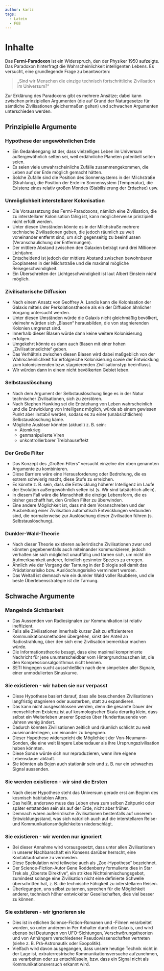 ```yaml
---
author: karlz
tags:
  - Latein
  - FGB
---
```


# Inhalte

Das **Fermi-Paradoxon** ist ein Widerspruch, den der Physiker 1950 aufzeigte. Das Paradoxon hinterfragt die Wahrscheinlichkeit intelligenten Lebens. Es versucht, eine grundlegende Frage zu beantworten:

> „Sind wir Menschen die einzige technisch fortschrittliche Zivilisation im Universum?“

Zur Erklärung des Paradoxons gibt es mehrere Ansätze; dabei kann zwischen prinzipiellen Argumenten (die auf Grund der Naturgesetze für sämtliche Zivilisationen gleichermaßen gelten) und schwachen Argumenten unterschieden werden. 

## Prinzipielle Argumente

### Hypothese der ungewöhnlichen Erde

- Ein Gedankengang ist der, dass vielzelliges Leben im Universum außergewöhnlich selten sei, weil erdähnliche Planeten potentiell selten seien.
- Es seien viele unwahrscheinliche Zufälle zusammengekommen, die Leben auf der Erde möglich gemacht hätten.
- Solche Zufälle sind die Position des Sonnensystems in der Milchstraße (Strahlung), die Position der Erde im Sonnensystem (Temperatur), die Existenz eines relativ großen Mondes (Stabilisierung der Erdachse) usw.

### Unmöglichkeit interstellarer Kolonisation

- Die Voraussetzung des Fermi-Paradoxons, nämlich eine Zivilisation, die zu interstellarer Kolonisation fähig ist, kann möglicherweise prinzipiell nicht erfüllt werden.
- Unter diesen Umständen könnte es in der Milchstraße mehrere technische Zivilisationen geben, die jedoch räumlich zu weit voneinander entfernt sind, um sich gegenseitig zu beeinflussen (Veranschaulichung der Entfernungen).
- Der mittlere Abstand zwischen den Galaxien beträgt rund drei Millionen Lichtjahre.
- Entscheidend ist jedoch der mittlere Abstand zwischen bewohnbaren Exoplaneten in der Milchstraße und die maximal mögliche Reisegeschwindigkeit.
- Ein Überschreiten der Lichtgeschwindigkeit ist laut Albert Einstein nicht möglich.

### Zivilisatorische Diffusion

- Nach einem Ansatz von Geoffrey A. Landis kann die Kolonisation der Galaxis mittels der Perkolationstheorie als ein der Diffusion ähnlicher Vorgang untersucht werden.
- Unter diesen Umständen würde die Galaxis nicht gleichmäßig bevölkert, vielmehr würden sich „Blasen“ herausbilden, die von stagnierenden Kolonien umgrenzt sind.
- Innerhalb dieser Blasen würde dann keine weitere Kolonisierung erfolgen.
- Umgekehrt könnte es dann auch Blasen mit einer hohen „Zivilisationsdichte“ geben. 
- Das Verhältnis zwischen diesen Blasen wird dabei maßgeblich von der Wahrscheinlichkeit für erfolgreiche Kolonisierung sowie der Entwicklung zum kolonisierenden bzw. stagnierenden Zivilisationstyp beeinflusst.
- Wir würden dann in einem nicht bevölkerten Gebiet leben.

### Selbstauslöschung

- Nach dem Argument der Selbstauslöschung liege es in der Natur technischer Zivilisationen, sich zu zerstören.
- Nach Stephen Hawking sei die Entstehung von Leben wahrscheinlich und die Entwicklung von Intelligenz möglich, würde ab einem gewissen Punkt aber instabil werden, sodass es zu einer (unabsichtlichen) Selbstauslöschung käme. 
- Mögliche Auslöser könnten (aktuell) z. B. sein:
	- Atomkrieg
	- genmanipulierte Viren
	- unkontrollierbarer Treibhauseffekt

### Der Große Filter

- Das Konzept des „Großen Filters“ versucht einzelne der oben genannten Argumente zu kombinieren.
- Diese Barriere wäre eine Herausforderung oder Bedrohung, die es extrem schwierig macht, diese Stufe zu erreichen.
- Es könnte z. B. sein, dass die Entwicklung höherer Intelligenz im Laufe der Evolution außergewöhnlich selten ist (s. Wir sind tatsächlich allein).
- In diesem Fall wäre die Menschheit die einzige Lebensform, die es bisher geschafft hat, den Großen Filter zu überwinden.
- Eine andere Möglichkeit ist, dass mit dem Voranschreiten und der Ausbreitung einer Zivilisation automatisch Entwicklungen verbunden sind, die normalerweise zur Auslöschung dieser Zivilisation führen (s. Selbstauslöschung).

### Dunkler-Wald-Theorie

- Nach dieser Theorie existieren außerirdische Zivilisationen zwar und könnten gegebenenfalls auch miteinander kommunizieren, jedoch verhalten sie sich möglichst unauffällig und tarnen sich, um nicht die Aufmerksamkeit anderer, feindlich gesinnter Spezies zu erregen.
- Ähnlich wie der Vorgang der Tarnung in der Biologie soll damit das Prädationsrisiko bzw. Auslöschungsrisiko vermindert werden.
- Das Weltall ist demnach wie ein dunkler Wald voller Raubtiere, und die beste Überlebensstrategie ist die Tarnung.

## Schwache Argumente

### Mangelnde Sichtbarkeit

- Das Aussenden von Radiosignalen zur Kommunikation ist relativ ineffizient.
- Falls alle Zivilisationen innerhalb kurzer Zeit zu effizienteren Kommunikationsmethoden übergehen, sinkt der Anteil an Radiostrahlung, über den sich eine Zivilisation bemerkbar machen würde.
- Die Informationstheorie besagt, dass eine maximal komprimierte Nachricht für jene ununterscheidbar vom Hintergrundrauschen ist, die den Kompressionsalgorithmus nicht kennen.
- SETI hingegen sucht ausschließlich nach dem simpelsten aller Signale, einer unmodulierten Sinuskurve.

### Sie existieren - wir haben sie nur verpasst

- Diese Hypothese basiert darauf, dass alle besuchenden Zivilisationen langfristig stagnieren oder aussterben, statt zu expandieren.
- Das kann nicht ausgeschlossen werden, denn die gesamte Dauer der menschlichen Existenz ist auf kosmologischer Skala derartig klein, dass selbst ein Weiterleben unserer Spezies über Hunderttausende von Jahren wenig ändert.
- Dadurch könnten Zivilisationen zeitlich und räumlich schlicht zu weit auseinanderliegen, um einander zu begegnen.
- Dieser Hypothese widerspricht die Möglichkeit der Von-Neumann-Sonden, die eine weit längere Lebensdauer als ihre Ursprungszivilisation haben könnten.
- Diese Sonde würde sich nur reproduzieren, wenn ihre eigene Lebensdauer abläuft.
- Sie könnten als Bojen auch stationär sein und z. B. nur ein schwaches Signal aussenden.

### Sie werden existieren - wir sind die Ersten

- Nach dieser Hypothese steht das Universum gerade erst am Beginn des kosmisch habitablen Alters.
- Das heißt, anderswo muss das Leben etwa zum selben Zeitpunkt oder später entstanden sein als auf der Erde, nicht aber früher.
- Demnach wären außerirdische Zivilisationen bestenfalls auf unserem Entwicklungsstand, was sich natürlich auch auf die interstellaren Reise- und Kommunikationsmöglichkeiten niederschlägt.

### Sie existieren - wir werden nur ignoriert

- Bei dieser Annahme wird vorausgesetzt, dass unter allen Zivilisationen in unserer Nachbarschaft ein Konsens darüber herrscht, eine Kontaktaufnahme zu vermeiden.
- Diese Spekulation wird teilweise auch als „Zoo-Hypothese“ bezeichnet.
- Der Science-Fiction-Autor Gene Roddenberry formulierte dies in Star Trek als „Oberste Direktive“, ein striktes Nichteinmischungsgebot, zumindest solange eine Zivilisation nicht eine definierte Schwelle überschritten hat, z. B. die technische Fähigkeit zu interstellaren Reisen.
- Überlegungen, uns selbst zu tarnen, sprechen für die Möglichkeit anderer, technisch höher entwickelter Gesellschaften, dies viel besser zu können.

### Sie existieren - wir ignorieren sie

- Dies ist in etlichen Science-Fiction-Romanen und -Filmen verarbeitet worden, so unter anderem in Per Anhalter durch die Galaxis, und wird ebenso bei Deutungen von UFO-Sichtungen, Verschwörungstheorien und von Anhängern verschiedener Pseudowissenschaften vertreten (siehe z. B. Prä-Astronautik oder Exopolitik).
- Vielfach wird davon ausgegangen, dass unsere heutige Technik nicht in der Lage ist, extraterrestrische Kommunikationsversuche aufzunehmen, zu verarbeiten oder zu entschlüsseln, bzw. dass ein Signal nicht als Kommunikationsversuch erkannt wird.